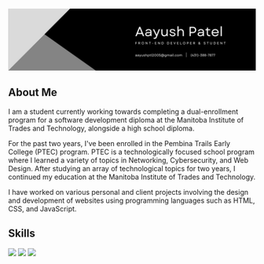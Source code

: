 ![](Images/Banner.jpg)

## About Me

I am a student currently working towards completing a dual-enrollment program for a software development diploma at the Manitoba Institute of Trades and Technology, alongside a high school diploma.

For the past two years, I've been enrolled in the Pembina Trails Early College (PTEC) program. PTEC is a technologically focused school program where I learned a variety of topics in Networking, Cybersecurity, and Web Design. After studying an array of technological topics for two years, I continued my education at the Manitoba Institute of Trades and Technology.

I have worked on various personal and client projects involving the design and development of websites using programming languages such as HTML, CSS, and JavaScript.

## Skills

![](https://img.shields.io/badge/code-javascript-informational?style=for-the-badge&logo=javascript&logoColor=white&color=43b1ff)
![](https://img.shields.io/badge/web-html-informational?style=for-the-badge&logo=html5&logoColor=white&color=43b1ff)
![](https://img.shields.io/badge/web-css-informational?style=for-the-badge&logo=css3&logoColor=white&color=43b1ff)
